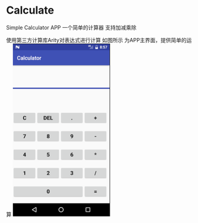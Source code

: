 # Calculate
Simple Calculator APP
一个简单的计算器 支持加减乘除

使用第三方计算库Arity对表达式进行计算
如图所示 为APP主界面，提供简单的运算
![](https://github.com/Felon03/Calculate/raw/master/screenshot1.png)
